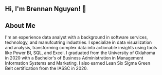 ## Hi, I'm Brennan Nguyen! 👋
## About Me
I'm an experience data analyst with a background in software services, technology, and manufcutring industries.
I specialize in data visualization and analysis, transforming complex data into actionable insights using tools like Power BI, SQL, and Excel. 
I graduated from the University of Oklahoma in 2020 with a Bachelor's of Business Administration in Management Information Systems and Marketing. 
I also earned Lean Six Sigma Green Belt certification from the IASSC in 2020.
<!--
**brennannguyen/brennannguyen** is a ✨ _special_ ✨ repository because its `README.md` (this file) appears on your GitHub profile.

Here are some ideas to get you started:

- 🔭 I’m currently working on ...
- 🌱 I’m currently learning ...
- 👯 I’m looking to collaborate on ...
- 🤔 I’m looking for help with ...
- 💬 Ask me about ...
- 📫 How to reach me: ...
- 😄 Pronouns: ...
- ⚡ Fun fact: ...
-->
